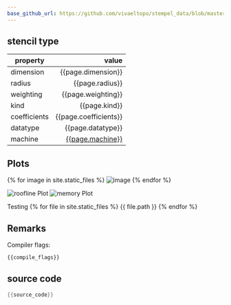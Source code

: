 ```yaml
---
base_github_url: https://github.com/vivaeltopo/stempel_data/blob/master/
---
```


## stencil type

| property     | value            |
|--------------|-----------------:|
| dimension    | {{page.dimension}}    |
| radius       | {{page.radius}}       |
| weighting    | {{page.weighting}}    |
| kind         | {{page.kind}}         |
| coefficients | {{page.coefficients}} |
| datatype     | {{page.datatype}}     |
| machine      | [{{page.machine}}](/machine_files/{{page.machine}}) |

## Plots
{% for image in site.static_files %}
        <img src="{{ page.base_github_url }}{{ image.path }}" alt="image" />
{% endfor %}

![roofline Plot](/graphs/{{basename}}-roofline.svg)
![memory Plot](/graphs/{{basename}}-memory.svg)

Testing
{% for file in site.static_files %}
  {{ file.path }}
{% endfor %}

## Remarks

Compiler flags:
```bash
{{compile_flags}}
```

## source code

```C
{{source_code}}
```
